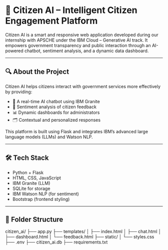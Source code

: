 # 🤖 Citizen AI – Intelligent Citizen Engagement Platform

Citizen AI is a smart and responsive web application developed during our internship with APSCHE under the IBM Cloud – Generative AI track. It empowers government transparency and public interaction through an AI-powered chatbot, sentiment analysis, and a dynamic data dashboard.

---

## 🔍 About the Project

Citizen AI helps citizens interact with government services more effectively by providing:

- 💬 A real-time AI chatbot using IBM Granite
- 🧠 Sentiment analysis of citizen feedback
- 📊 Dynamic dashboards for administrators
- 🗂 Contextual and personalized responses

This platform is built using Flask and integrates IBM’s advanced large language models (LLMs) and Watson NLP.

---

## 🛠 Tech Stack

- Python + Flask
- HTML, CSS, JavaScript
- IBM Granite (LLM)
- SQLite for storage
- IBM Watson NLP (for sentiment)
- Bootstrap (frontend styling)

---

## 📁 Folder Structure

citizen_ai/
├── app.py
├── templates/
│ ├── index.html
│ ├── chat.html
│ ├── dashboard.html
│ └── feedback.html
├── static/
│ └── styles.css
├── .env
├── citizen_ai.db
├── requirements.txt
